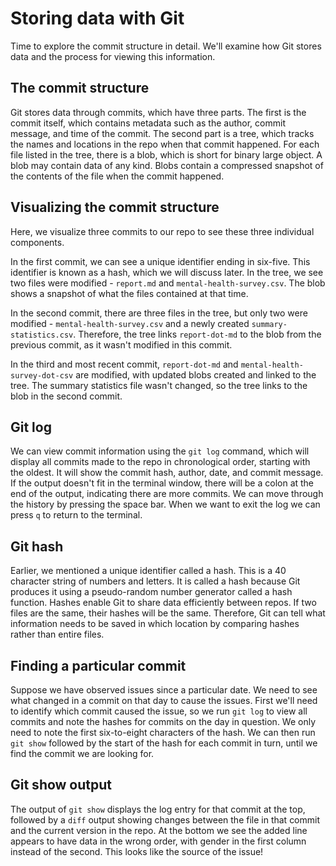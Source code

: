 # Storing data with Git
Time to explore the commit structure in detail. We'll examine how Git stores data and the process for viewing this information.

## The commit structure
Git stores data through commits, which have three parts. The first is the commit itself, which contains metadata such as the author, commit message, and time of the commit. The second part is a tree, which tracks the names and locations in the repo when that commit happened. For each file listed in the tree, there is a blob, which is short for binary large object. A blob may contain data of any kind. Blobs contain a compressed snapshot of the contents of the file when the commit happened.

## Visualizing the commit structure
Here, we visualize three commits to our repo to see these three individual components.

In the first commit, we can see a unique identifier ending in six-five. This identifier is known as a hash, which we will discuss later. In the tree, we see two files were modified - `report.md` and `mental-health-survey.csv`. The blob shows a snapshot of what the files contained at that time.

In the second commit, there are three files in the tree, but only two were modified - `mental-health-survey.csv` and a newly created `summary-statistics.csv`. Therefore, the tree links `report-dot-md` to the blob from the previous commit, as it wasn't modified in this commit.

In the third and most recent commit, `report-dot-md` and `mental-health-survey-dot-csv` are modified, with updated blobs created and linked to the tree. The summary statistics file wasn't changed, so the tree links to the blob in the second commit.

## Git log

We can view commit information using the `git log` command, which will display all commits made to the repo in chronological order, starting with the oldest. It will show the commit hash, author, date, and commit message. If the output doesn't fit in the terminal window, there will be a colon at the end of the output, indicating there are more commits. We can move through the history by pressing the space bar. When we want to exit the log we can press `q` to return to the terminal.

## Git hash
Earlier, we mentioned a unique identifier called a hash. This is a 40 character string of numbers and letters. It is called a hash because Git produces it using a pseudo-random number generator called a hash function. Hashes enable Git to share data efficiently between repos. If two files are the same, their hashes will be the same. Therefore, Git can tell what information needs to be saved in which location by comparing hashes rather than entire files.

## Finding a particular commit
Suppose we have observed issues since a particular date. We need to see what changed in a commit on that day to cause the issues. First we'll need to identify which commit caused the issue, so we run `git log` to view all commits and note the hashes for commits on the day in question. We only need to note the first six-to-eight characters of the hash. We can then run `git show` followed by the start of the hash for each commit in turn, until we find the commit we are looking for.

## Git show output
The output of `git show` displays the log entry for that commit at the top, followed by a `diff` output showing changes between the file in that commit and the current version in the repo. At the bottom we see the added line appears to have data in the wrong order, with gender in the first column instead of the second. This looks like the source of the issue!

